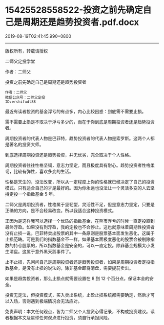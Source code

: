 # 15425528558522-投资之前先确定自己是周期还是趋势投资者.pdf.docx

2019-08-19T02:41:45.990+0800

----

版权所有，转载请授权

二师父定投学堂

作者：二师父

投资之前先确定自己是周期还是趋势投资者 

	作者：二师父   
	微信公众号：二师父定投   
	ID:ershifudt88   
最近有读者投资的基金浮亏的有点多，内心比较困惑：到底需不需要止损。 

需不需要止损是不取决于浮亏多少的，而在于你到底是周期投资者还是趋势投资 者。 

周期投资者的代表人物是巴菲特，趋势投资者的代表人物是索罗斯。这两个人都 是著名的投资大师。 

到底选择周期投资还是趋势投资，并无优劣，完全取决于个人性格。 

周期投资者往往性格坚韧，意志力坚定，而且极度具有耐心。趋势投资者性格柔 韧，比较有弹性，喜欢多变的生活。 

性格是天生的，没法改变，所以从一定程度上你的性格就已经决定了自己的投资 模式。只有适合自己的才是最好的。因为你永远也没法让一个灵活多变的人去坚 持定投一个指数基金 5 年。 

二师父是周期投资者，性格属于坚韧型，灵活性不足，但是意志力坚定，只要是 正确的方向，是不会轻易改变。所以我适合这种投资模式。 

正因为是这样我可以选择一个优质的指数基金，在熊市浮亏的时候一直定投直到 最终浮盈。如果没有到浮盈，我的定投也不会停止。这也就意味着周期性投资者 没有止损一说。巴菲特卖出股票的其中一条原则是股票基本面发生恶化，这属于 止损范畴。可是我们的指数基金不一样，如果基本面极度恶化的股票会被剔除指 数的持仓股票的，所以指数基金是安全的，可以一直定投。除非基金规模太小发 生清盘。这属于意外黑天鹅事件了。 

止不止损，先问问自己是周期投资者还是趋势投资者，如果是周期投资者定投指 数基金，是没有止损的说法的，除非基金即将清盘，需要提前卖出。 

如果是趋势投资者，那么止损点就需要设置在 8 到 12 个百分点，保证本金的安 全。 

投资无定法，但投资模式，买入卖出系统，止盈止损系统都需要确定，然后才可 以入场，否则遇到极端情况会无法应对。 

免责声明：本文任何观点，皆为二师父个人投资心得记录，不构成投资建议。读 者根据本文及星球任何观点进行投资，须自行承担风险。 

